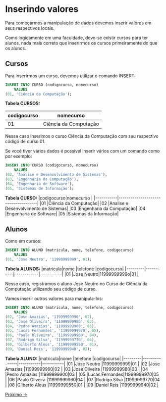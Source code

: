 # Inserindo valores

Para começarmos a manipulação de dados devemos inserir valores em seus respectivos locais.

Como logicamente em uma faculdade, deve-se existir cursos para ter alunos, nada mais correto que inserirmos os cursos primeiramente do que os alunos.

## Cursos

Para inserirmos um curso, devemos utilizar o comando INSERT:

```sql
INSERT INTO CURSO (codigocurso, nomecurso) 
    VALUES
(01, 'Ciência da Computação');
```

**Tabela CURSOS:**

|codigocurso|nomecurso                            |
|-----------|-------------------------------------|
|01         |Ciência da Computação|


Nesse caso inserimos o curso Ciência da Computação com seu respectivo código de curso 01.

Se você tiver vários dados é possível inserir vários com um comando como por exemplo:

```sql
INSERT INTO CURSO (codigocurso, nomecurso) 
    VALUES
(02, 'Analise e Desenvolvimento de Sistemas'),
(03, 'Engenharia da Computação'),
(04, 'Engenharia de Software'),
(05, 'Sistemas de Informação');
```

**Tabela CURSO:**
|codigocurso|nomecurso                            |
|-----------|-------------------------------------|
|01         |Ciência da Computação|
|02         |Analise e Desenvolvimento de Sistemas|
|03         |Engenharia da Computação|
|04         |Engenharia de Software|
|05         |Sistemas da Informação|

## Alunos

Como em cursos:

```sql
INSERT INTO ALUNO (matricula, nome, telefone, codigocurso)
    VALUES
(01, 'Jose Neutro', '11999999999', 01);
```

**Tabela ALUNOS:**
|matricula|nome       |telefone    |codigocurso|
|---------|-----------|------------|-----------|
|01       |Jose Neutro|11999999999o|01         |

Nesse caso, registramos o aluno Jose Neutro no Curso de Ciência da Computação utilizando seu código de curso.

Vamos inserir outros valores para manipula-los:

```sql
INSERT INTO ALUNO (matricula, nome, telefone, codigocurso)
    VALUES
(02, 'Jose Amazias', '11999999990', 02),
(03, 'Jose Oliveira', '11999999980', 03),
(04, 'Pedro Amazias', '11999999900', 03),
(05, 'Lucas Fernandes', '11999999970', 05),
(06, 'Paulo Oliveira', '11999999960', 04),
(07, 'Rodrigo Silva', '11999999770', 04),
(08, 'Gilberto Alous', '11999999550', 01),
(09, 'Daniel Reis', '11999999940', 02);
```

**Tabela ALUNO:**
|matricula|nome           |telefone   |codigocurso|
|---------|---------------|-----------|-----------|
|01       |Jose Neutro    |11999999999|01         |
|02       |Jose Amazias   |11999999990|02         |
|03       |Jose Oliveira  |11999999980|03         |
|04       |Pedro Amazias  |11999999900|03         |
|05       |Lucas Fernandes|11999999970|05         |
|06       |Paulo Oliveira |11999999960|04         |
|07       |Rodrigo Silva  |11999999770|04         |
|08       |Gilberto Alous |11999999550|01         |
|09       |Daniel Reis    |11999999940|02         |


<a href="./03-SelecionandoValores.md">Próximo -></a>